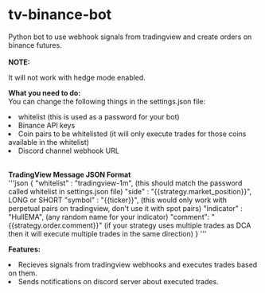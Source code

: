 # tv-binance-bot
Python bot to use webhook signals from tradingview and create orders on binance futures. <br><br>
<strong>NOTE: </strong> <p>It will not work with hedge mode enabled.</p>

<strong>What you need to do:</strong><br>
You can change the following things in the settings.json file:
<li>whitelist (this is used as a password for your bot)</li>
<li>Binance API keys</li>
<li>Coin pairs to be whitelisted (it will only execute trades for those coins available in the whitelist)</li>
<li>Discord channel webhook URL</li><br>

<strong>TradingView Message JSON Format</strong><br>
'''json
{
"whitelist" : "tradingview-1m", (this should match the password called whitelist in settings.json file)
"side" : "{{strategy.market_position}}", LONG or SHORT
"symbol" : "{{ticker}}", (this would only work with perpetual pairs on tradingview, don't use it with spot pairs)
"indicator" : "HullEMA", (any random name for your indicator)
"comment": "{{strategy.order.comment}}" (if your strategy uses multiple trades as DCA then it will execute multiple trades in the same direction)
}
'''

<strong>Features:</strong><br>
<li>Recieves signals from tradingview webhooks and executes trades based on them.</li>
<li>Sends notifications on discord server about executed trades.</li>

